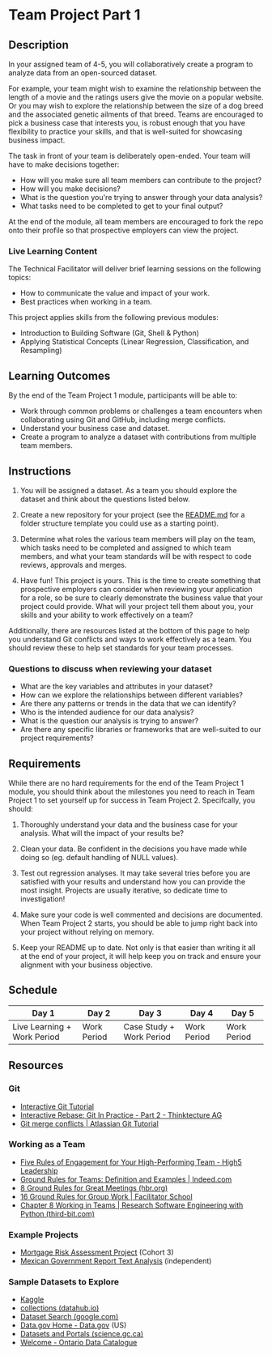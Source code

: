 # Team Project Part 1

## Description

In your assigned team of 4-5, you will collaboratively create a program to analyze data from an open-sourced dataset. 

For example, your team might wish to examine the relationship between the length of a movie and the ratings users give the movie on a popular website. Or you may wish to explore the relationship between the size of a dog breed and the associated genetic ailments of that breed. Teams are encouraged to pick a business case that interests you, is robust enough that you have flexibility to practice your skills, and that is well-suited for showcasing business impact.

The task in front of your team is deliberately open-ended. Your team will have to make decisions together:
* How will you make sure all team members can contribute to the project?
* How will you make decisions?
* What is the question you're trying to answer through your data analysis?
* What tasks need to be completed to get to your final output?

At the end of the module, all team members are encouraged to fork the repo onto their profile so that prospective employers can view the project. 

### Live Learning Content

The Technical Facilitator will deliver brief learning sessions on the following topics:

* How to communicate the value and impact of your work.
* Best practices when working in a team.
  
This project applies skills from the following previous modules:

* Introduction to Building Software (Git, Shell & Python) 
* Applying Statistical Concepts (Linear Regression, Classification, and Resampling) 

## Learning Outcomes
By the end of the Team Project 1 module, participants will be able to:
* Work through common problems or challenges a team encounters when collaborating using Git and GitHub, including merge conflicts.
* Understand your business case and dataset.
* Create a program to analyze a dataset with contributions from multiple team members.

## Instructions

1. You will be assigned a dataset. As a team you should explore the dataset and think about the questions listed below.

2. Create a new repository for your project (see the [README.md](https://github.com/UofT-DSI/team_project/blob/main/README.md) for a folder structure template you could use as a starting point).

3. Determine what roles the various team members will play on the team, which tasks need to be completed and assigned to which team members, and what your team standards will be with respect to code reviews, approvals and merges. 

4. Have fun! This project is yours. This is the time to create something that prospective employers can consider when reviewing your application for a role, so be sure to clearly demonstrate the business value that your project could provide. What will your project tell them about you, your skills and your ability to work effectively on a team?

Additionally, there are resources listed at the bottom of this page to help you understand Git conflicts and ways to work effectively as a team. You should review these to help set standards for your team processes.
  
### Questions to discuss when reviewing your dataset

* What are the key variables and attributes in your dataset?
* How can we explore the relationships between different variables?
* Are there any patterns or trends in the data that we can identify?
* Who is the intended audience for our data analysis?
* What is the question our analysis is trying to answer?
* Are there any specific libraries or frameworks that are well-suited to our project requirements?

## Requirements 

While there are no hard requirements for the end of the Team Project 1 module, you should think about the milestones you need to reach in Team Project 1 to set yourself up for success in Team Project 2. Specifcally, you should:

1. Thoroughly understand your data and the business case for your analysis. What will the impact of your results be?

2. Clean your data. Be confident in the decisions you have made while doing so (eg. default handling of NULL values).

3. Test out regression analyses. It may take several tries before you are satisfied with your results and understand how you can provide the most insight. Projects are usually iterative, so dedicate time to investigation!

4. Make sure your code is well commented and decisions are documented. When Team Project 2 starts, you should be able to jump right back into your project without relying on memory.

5. Keep your README up to date. Not only is that easier than writing it all at the end of your project, it will help keep you on track and ensure your alignment with your business objective.

## Schedule

|Day 1|Day 2|Day 3|Day 4|Day 5|
|-----|-----|-----|-----|-----|
|Live Learning + Work Period | Work Period | Case Study + Work Period|Work Period|Work Period|

## Resources

### Git

* [Interactive Git Tutorial](https://learngitbranching.js.org/)
* [Interactive Rebase: Git In Practice - Part 2 - Thinktecture AG](https://www.thinktecture.com/en/tools/git-interactive-rebase/)
* [Git merge conflicts | Atlassian Git Tutorial](https://www.atlassian.com/git/tutorials/using-branches/merge-conflicts#:~:text=Understanding%20merge%20conflicts,automatically%20determine%20what%20is%20correct.)

### Working as a Team

* [Five Rules of Engagement for Your High-Performing Team - High5 Leadership](https://high5leadership.com/five-rules-of-engagement-for-your-high-performing-team/)
* [Ground Rules for Teams: Definition and Examples | Indeed.com](https://www.indeed.com/career-advice/career-development/ground-rules-for-teams)
* [8 Ground Rules for Great Meetings (hbr.org)](https://hbr.org/2016/06/8-ground-rules-for-great-meetings)
* [16 Ground Rules for Group Work | Facilitator School](https://www.facilitator.school/ground-rules/ground-rules-for-group-work)
* [Chapter 8 Working in Teams | Research Software Engineering with Python (third-bit.com)](https://third-bit.com/py-rse/teams.html#teams-coc)

### Example Projects

* [Mortgage Risk Assessment Project](https://github.com/movcha/team_project)
(Cohort 3)
* [Mexican Government Report Text Analysis](https://github.com/PhantomInsights/mexican-government-report)
(independent)

### Sample Datasets to Explore

* [Kaggle](https://www.kaggle.com/datasets)
* [collections (datahub.io)](https://datahub.io/collections)
* [Dataset Search (google.com)](https://datasetsearch.research.google.com/)
* [Data.gov Home - Data.gov](https://data.gov/) (US)
* [Datasets and Portals (science.gc.ca)](https://science.gc.ca/site/science/en/open-science/datasets-and-portals)
* [Welcome - Ontario Data Catalogue](https://data.ontario.ca/)